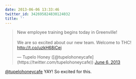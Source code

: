 ```yaml
---
date: 2013-06-06 13:33:46
twitter_id: 342695824830124032
title: ''
---
```


<blockquote class="twitter-tweet"><p lang="en" dir="ltr">New employee training begins today in Greenville!  <br><br>We are so excited about our new team.  Welcome to THC! <a href="http://t.co/uzkH68iCej">http://t.co/uzkH68iCej</a></p>&mdash; Tupelo Honey ([@tupelohoneycafe](https://twitter.com/tupelohoneycafe)) <a href="https://twitter.com/tupelohoneycafe/status/342659589331877888?ref_src=twsrc%5Etfw">June 6, 2013</a></blockquote>
<script async src="https://platform.twitter.com/widgets.js" charset="utf-8"></script>

[@tupelohoneycafe](https://twitter.com/tupelohoneycafe) YAY! So excited for this.
